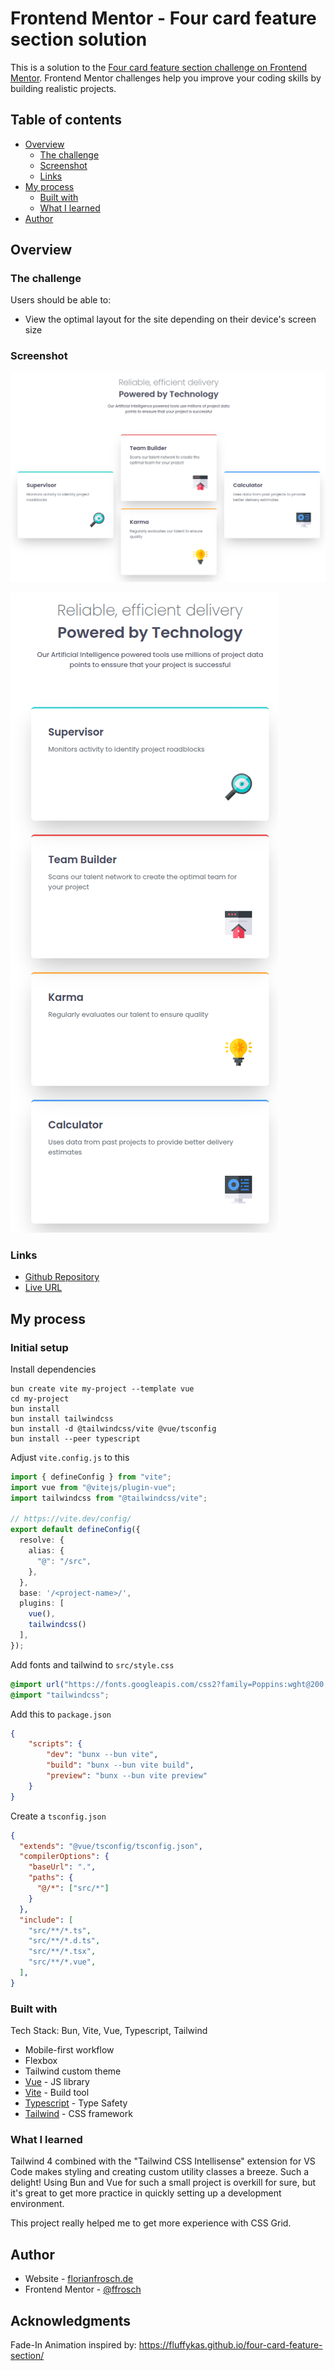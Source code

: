 # Frontend Mentor - Four card feature section solution

This is a solution to the [Four card feature section challenge on Frontend Mentor](https://www.frontendmentor.io/challenges/four-card-feature-section-weK1eFYK). Frontend Mentor challenges help you improve your coding skills by building realistic projects. 

## Table of contents

- [Overview](#overview)
  - [The challenge](#the-challenge)
  - [Screenshot](#screenshot)
  - [Links](#links)
- [My process](#my-process)
  - [Built with](#built-with)
  - [What I learned](#what-i-learned)
- [Author](#author)

## Overview

### The challenge

Users should be able to:

- View the optimal layout for the site depending on their device's screen size

### Screenshot

![Screenshot of the four card feature section on Desktop](./screenshot_desktop.png)

![Screenshot of the four card feature section on Mobile](./screenshot_mobile.png)

### Links

- [Github Repository](https://github.com/ffrosch/frontendmentor-four-card-feature-selection)
- [Live URL](https://ffrosch.github.io/frontendmentor-four-card-feature-selection/)

## My process

### Initial setup

Install dependencies

```shell
bun create vite my-project --template vue
cd my-project
bun install
bun install tailwindcss
bun install -d @tailwindcss/vite @vue/tsconfig
bun install --peer typescript
```

Adjust `vite.config.js` to this

```ts
import { defineConfig } from "vite";
import vue from "@vitejs/plugin-vue";
import tailwindcss from "@tailwindcss/vite";

// https://vite.dev/config/
export default defineConfig({
  resolve: {
    alias: {
      "@": "/src",
    },
  },
  base: '/<project-name>/',
  plugins: [
    vue(),
    tailwindcss()
  ],
});
```

Add fonts and tailwind to `src/style.css`

```css
@import url("https://fonts.googleapis.com/css2?family=Poppins:wght@200;400;600&display=swap");
@import "tailwindcss";
```

Add this to `package.json`

```json
{
    "scripts": {
        "dev": "bunx --bun vite",
        "build": "bunx --bun vite build",
        "preview": "bunx --bun vite preview"
    }
}
```

Create a `tsconfig.json`

```json
{
  "extends": "@vue/tsconfig/tsconfig.json",
  "compilerOptions": {
    "baseUrl": ".",
    "paths": {
      "@/*": ["src/*"]
    }
  },
  "include": [
    "src/**/*.ts",
    "src/**/*.d.ts",
    "src/**/*.tsx",
    "src/**/*.vue",
  ],
}
```

### Built with

Tech Stack: Bun, Vite, Vue, Typescript, Tailwind

- Mobile-first workflow
- Flexbox
- Tailwind custom theme
- [Vue](https://vuejs.org/) - JS library
- [Vite](https://vite.dev/) - Build tool
- [Typescript](https://www.typescriptlang.org/) - Type Safety
- [Tailwind](https://tailwindcss.com/) - CSS framework

### What I learned

Tailwind 4 combined with the "Tailwind CSS Intellisense" extension for VS Code makes styling and creating custom utility classes a breeze. Such a delight!
Using Bun and Vue for such a small project is overkill for sure, but it's great to get more practice in quickly setting up a development environment.

This project really helped me to get more experience with CSS Grid.

## Author

- Website - [florianfrosch.de](https://florianfrosch.de/)
- Frontend Mentor - [@ffrosch](https://www.frontendmentor.io/profile/ffrosch)

## Acknowledgments

Fade-In Animation inspired by: https://fluffykas.github.io/four-card-feature-section/